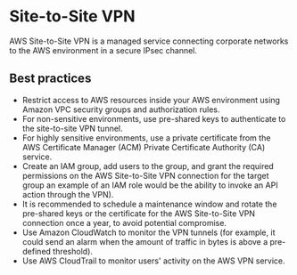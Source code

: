 # Site-to-Site VPN

AWS Site-to-Site VPN is a managed service connecting corporate networks to the AWS environment in a secure IPsec channel.

## Best practices

* Restrict access to AWS resources inside your AWS environment using Amazon VPC security groups and authorization rules.
* For non-sensitive environments, use pre-shared keys to authenticate to the site-to-site VPN tunnel.
* For highly sensitive environments, use a private certificate from the AWS Certificate Manager (ACM) Private Certificate Authority (CA) service.
* Create an IAM group, add users to the group, and grant the required permissions on the AWS Site-to-Site VPN connection for the target group an example of an IAM role would be the ability to invoke an API action through the VPN).
* It is recommended to schedule a maintenance window and rotate the pre-shared keys or the certificate for the AWS Site-to-Site VPN connection once a year, to avoid potential compromise.
* Use Amazon CloudWatch to monitor the VPN tunnels (for example, it could send an alarm when the amount of traffic in bytes is above a pre-defined threshold).
* Use AWS CloudTrail to monitor users' activity on the AWS VPN service.
